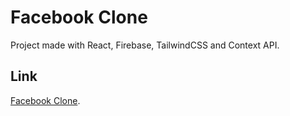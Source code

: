 # Facebook Clone

Project made with React, Firebase, TailwindCSS and Context API.

## Link

[Facebook Clone](https://de-facebook-clone.netlify.app/).
